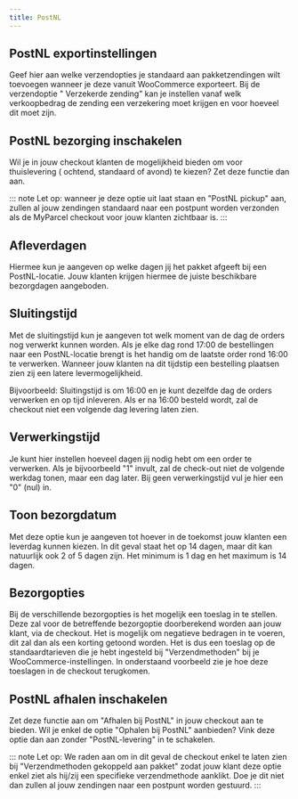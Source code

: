 ```yaml
---
title: PostNL
---
```


## PostNL exportinstellingen

Geef hier aan welke verzendopties je standaard aan pakketzendingen wilt
toevoegen wanneer je deze vanuit WooCommerce exporteert. Bij de verzendoptie "
Verzekerde zending" kan je instellen vanaf welk verkoopbedrag de zending een
verzekering moet krijgen en voor hoeveel dit moet zijn.

<MPImg src="/documentation/woocommerce/woocommerce-postnl-exportinstellingen.png" alt="woocommerce PostNL exportinstellingen" />

## PostNL bezorging inschakelen

Wil je in jouw checkout klanten de mogelijkheid bieden om voor thuislevering (
ochtend, standaard of avond) te kiezen? Zet deze functie dan aan.

::: note Let op: wanneer je deze optie uit laat staan en "PostNL pickup" aan,
zullen al jouw zendingen standaard naar een postpunt worden verzonden als de
MyParcel checkout voor jouw klanten zichtbaar is.
:::

<MPImg src="/documentation/woocommerce/woocommerce-postnl-bezorgopties.png" alt="woocommerce PostNL bezorgopties" />

## Afleverdagen

Hiermee kun je aangeven op welke dagen jij het pakket afgeeft bij een
PostNL-locatie. Jouw klanten krijgen hiermee de juiste beschikbare bezorgdagen
aangeboden.

<MPImg src="/documentation/woocommerce/woocommerce-postnl-afleverdagen.png" alt="woocommerce PostNL afleverdagen" />

## Sluitingstijd

Met de sluitingstijd kun je aangeven tot welk moment van de dag de orders nog
verwerkt kunnen worden. Als je elke dag rond 17:00 de bestellingen naar een
PostNL-locatie brengt is het handig om de laatste order rond 16:00 te verwerken.
Wanneer jouw klanten na dit tijdstip een bestelling plaatsen zien zij een latere
levermogelijkheid.

Bijvoorbeeld: Sluitingstijd is om 16:00 en je kunt dezelfde dag de orders
verwerken en op tijd inleveren. Als er na 16:00 besteld wordt, zal de checkout
niet een volgende dag levering laten zien.

<MPImg src="/documentation/woocommerce/woocommerce-postnl-sluitingstijd.png" alt="woocommerce PostNL sluitingstijd" />

## Verwerkingstijd

Je kunt hier instellen hoeveel dagen jij nodig hebt om een order te verwerken.
Als je bijvoorbeeld "1" invult, zal de check-out niet de volgende werkdag tonen,
maar een dag later. Bij geen verwerkingstijd vul je hier een "0" (nul)
in.

<MPImg src="/documentation/woocommerce/woocommerce-postnl-verwerkingstijd.png" alt="woocommerce PostNL verwerkingstijd" />

## Toon bezorgdatum

Met deze optie kun je aangeven tot hoever in de toekomst jouw klanten een
leverdag kunnen kiezen. In dit geval staat het op 14 dagen, maar dit kan
natuurlijk ook 2 of 5 dagen zijn. Het minimum is 1 dag en het maximum is 14
dagen.

<MPImg src="/documentation/woocommerce/woocommerce-postnl-toon-bezorgdatum.png" alt="woocommerce PostNL toon bezorgdatum" />

## Bezorgopties

Bij de verschillende bezorgopties is het mogelijk een toeslag in te stellen.
Deze zal voor de betreffende bezorgoptie doorberekend worden aan jouw klant,
via de checkout. Het is mogelijk om negatieve bedragen in te voeren, dit zal dan
als een korting getoond worden. Het is dus een toeslag op de standaardtarieven
die je hebt ingesteld bij "Verzendmethoden" bij je WooCommerce-instellingen. In
onderstaand voorbeeld zie je hoe deze toeslagen in de checkout terugkomen.

<MPImg src="/documentation/woocommerce/woocommerce-postnl-bezorgoprties.png" alt="woocommerce PostNL bezorgopties" />

## PostNL afhalen inschakelen

Zet deze functie aan om "Afhalen bij PostNL" in jouw checkout aan te bieden. Wil
je enkel de optie "Ophalen bij PostNL" aanbieden? Vink deze optie dan aan
zonder "PostNL-levering" in te schakelen.

::: note Let op: We raden aan om in dit geval de checkout enkel te laten zien
bij "Verzendmethoden gekoppeld aan pakket" zodat jouw klant deze optie enkel
ziet als hij/zij een specifieke verzendmethode aanklikt. Doe je dit niet dan
zullen al jouw zendingen naar een postpunt worden gestuurd.
:::

<MPImg src="/documentation/woocommerce/woocommerce-postnl-afhalen.png" alt="woocommerce PostNL afhalen" />
